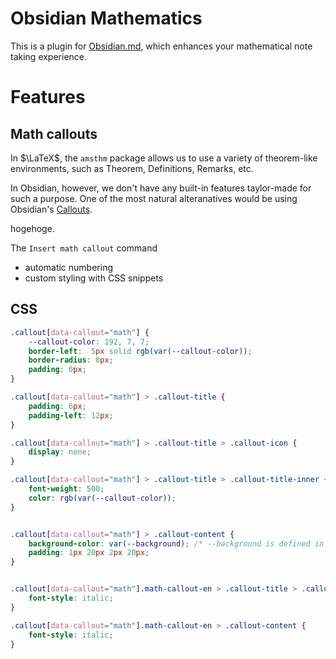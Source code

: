 # Obsidian Mathematics

This is a plugin for [Obsidian.md](https://obsidian.md), which enhances your mathematical note taking experience.

# Features

## Math callouts

In $\LaTeX$, the `amsthm` package allows us to use a variety of theorem-like environments, such as Theorem, Definitions, Remarks, etc.

In Obsidian, however, we don't have any built-in features taylor-made for such a purpose.
One of the most natural alteranatives would be using Obsidian's [Callouts](https://help.obsidian.md/Editing+and+formatting/Callouts).

hogehoge.

The `Insert math callout` command

- automatic numbering
- custom styling with CSS snippets

## CSS

```css
.callout[data-callout="math"] {
    --callout-color: 192, 7, 7;
    border-left:  5px solid rgb(var(--callout-color));
    border-radius: 0px;
    padding: 0px;
}

.callout[data-callout="math"] > .callout-title {
    padding: 6px;
    padding-left: 12px;
}

.callout[data-callout="math"] > .callout-title > .callout-icon {
    display: none;
}

.callout[data-callout="math"] > .callout-title > .callout-title-inner {
    font-weight: 500;
    color: rgb(var(--callout-color));
}


.callout[data-callout="math"] > .callout-content {
    background-color: var(--background); /* --background is defined in the Sanctum theme.css */
    padding: 1px 20px 2px 20px;
}


.callout[data-callout="math"].math-callout-en > .callout-title > .callout-title-inner {
    font-style: italic;
}

.callout[data-callout="math"].math-callout-en > .callout-content {
    font-style: italic;
}
```